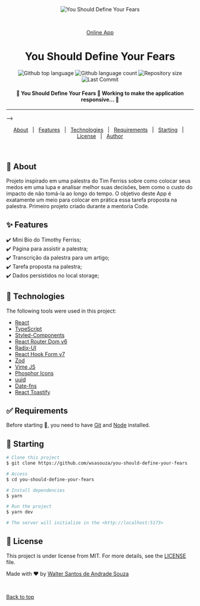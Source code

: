 <div align="center" id="top"> 
  <img src="./src/assets/demo.gif" alt="You Should Define Your Fears" />

&#xa0;

<a href="https://defineyourfears.netlify.app/">Online App</a>

</div>

<h1 align="center">You Should Define Your Fears</h1>

<p align="center">
  <img alt="Github top language" src="https://img.shields.io/github/languages/top/wsasouza/you-should-define-your-fears?color=319E40">

  <img alt="Github language count" src="https://img.shields.io/github/languages/count/wsasouza/you-should-define-your-fears?color=319E40">

  <img alt="Repository size" src="https://img.shields.io/github/repo-size/wsasouza/you-should-define-your-fears?color=319E40">

  <img alt="Last Commit" src="https://img.shields.io/github/last-commit/wsasouza/you-should-define-your-fears?color=319E40">
  
</p>

<!-- Status -->

<h4 align="center"> 
	🚧  
  You Should Define Your Fears 🚀 
  Working to make the application responsive...  
  🚧
</h4>

<hr> -->

<p align="center">
  <a href="#dart-about">About</a> &#xa0; | &#xa0; 
  <a href="#sparkles-features">Features</a> &#xa0; | &#xa0;
  <a href="#rocket-technologies">Technologies</a> &#xa0; | &#xa0;
  <a href="#white_check_mark-requirements">Requirements</a> &#xa0; | &#xa0;
  <a href="#checkered_flag-starting">Starting</a> &#xa0; | &#xa0;
  <a href="#memo-license">License</a> &#xa0; | &#xa0;
  <a href="https://github.com/wsasouza" target="_blank">Author</a>
</p>

<br>

## :dart: About

Projeto inspirado em uma palestra do Tim Ferriss sobre como colocar seus medos em uma lupa e analisar melhor suas decisões, bem como o custo do impacto de não tomá-la ao longo do tempo. O objetivo deste App é exatamente um meio para colocar em prática essa tarefa proposta na palestra.
Primeiro projeto criado durante a mentoria Code.

## :sparkles: Features

:heavy_check_mark: Mini Bio do Timothy Ferriss;\
:heavy_check_mark: Página para assistir a palestra;\
:heavy_check_mark: Transcrição da palestra para um artigo;\
:heavy_check_mark: Tarefa proposta na palestra;\
:heavy_check_mark: Dados persistidos no local storage;

## :rocket: Technologies

The following tools were used in this project:

- [React](https://pt-br.reactjs.org/)
- [TypeScript](https://www.typescriptlang.org/)
- [Styled-Components](https://styled-components.com/)
- [React Router Dom v6](https://reactrouter.com/en/v6.3.0/api)
- [Radix-UI](https://www.radix-ui.com/docs/primitives/components/radio-group)
- [React Hook Form v7](https://react-hook-form.com/)
- [Zod](https://zod.dev/)
- [Vime JS](https://vimejs.com/)
- [Phosphor Icons](https://phosphoricons.com/)
- [uuid](https://www.npmjs.com/package/uuid)
- [Date-fns](https://date-fns.org/)
- [React Toastify](https://www.npmjs.com/package/react-toastify)

## :white_check_mark: Requirements

Before starting :checkered_flag:, you need to have [Git](https://git-scm.com) and [Node](https://nodejs.org/en/) installed.

## :checkered_flag: Starting

```bash
# Clone this project
$ git clone https://github.com/wsasouza/you-should-define-your-fears

# Access
$ cd you-should-define-your-fears

# Install dependencies
$ yarn

# Run the project
$ yarn dev

# The server will initialize in the <http://localhost:5173>
```

## :memo: License

This project is under license from MIT. For more details, see the [LICENSE](LICENSE.md) file.

Made with :heart: by <a href="https://github.com/wsasouza" target="_blank">Walter Santos de Andrade Souza</a>

&#xa0;

<a href="#top">Back to top</a>
